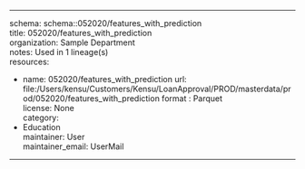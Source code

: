 


---  
schema: schema::052020/features_with_prediction  
title: 052020/features_with_prediction  
organization: Sample Department  
notes: Used in 1 lineage(s)  
resources:  
  - name: 052020/features_with_prediction 
    url: file:/Users/kensu/Customers/Kensu/LoanApproval/PROD/masterdata/prod/052020/features_with_prediction 
    format : Parquet  
license: None  
category:
  - Education  
maintainer: User  
maintainer_email: UserMail  
---